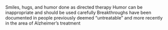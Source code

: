 Smiles, hugs, and humor done as directed therapy
Humor can be inappropriate and should be used carefully
Breakthroughs have been documented in people previously deemed “untreatable” and more recently in the area of Alzheimer’s treatment
